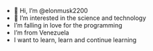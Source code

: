 - 👋 Hi, I’m @elonmusk2200
- 👀 I’m interested in the science and technology
- I’m falling in love for the programming
- I’m from Venezuela
- I want to learn, learn and continue learning

<!---
elonmusk2200/elonmusk2200 is a ✨ special ✨ repository because its `README.md` (this file) appears on your GitHub profile.
You can click the Preview link to take a look at your changes.
--->
